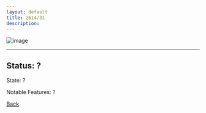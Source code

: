 ```yaml
---
layout: default
title: 2614/31
description: 
---
```

![image]()

* * *

## Status: ?

State: ?

Notable Features: ?

[Back](/./forest/bunker.html)
